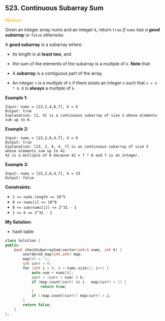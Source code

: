 ## 523. Continuous Subarray Sum
<span style="color:orange">Medium</span>

Given an integer array nums and an integer k, return `true` *if `nums` has a **good subarray** or `false` otherwise*.

A **good subarray** is a subarray where:

+ its length is at **least two**, and
+ the sum of the elements of the subarray is a multiple of `k`.
**Note** that:

+ A **subarray** is a contiguous part of the array.
+ An integer `x` is a multiple of `k` if there exists an integer `n` such that `x = n * k`. `0` is **always** a multiple of `k`.
 

**Example 1:**
```
Input: nums = [23,2,4,6,7], k = 6
Output: true
Explanation: [2, 4] is a continuous subarray of size 2 whose elements sum up to 6.
```
**Example 2:**
```
Input: nums = [23,2,6,4,7], k = 6
Output: true
Explanation: [23, 2, 6, 4, 7] is an continuous subarray of size 5 whose elements sum up to 42.
42 is a multiple of 6 because 42 = 7 * 6 and 7 is an integer.
```
**Example 3:**
```
Input: nums = [23,2,6,4,7], k = 13
Output: false
```
 
**Constraints:**

+ `1 <= nums.length <= 10^5`
+ `0 <= nums[i] <= 10^9`
+ `0 <= sum(nums[i]) <= 2^31 - 1`
+ `1 <= k <= 2^31 - 1`

**My Solution:**
+ hash table
```cpp
class Solution {
public:
    bool checkSubarraySum(vector<int>& nums, int k) {
        unordered_map<int,int> map;
        map[0] = -1;
        int curr = 0;
        for (int i = 0; i < nums.size(); i++) {
            auto num = nums[i];
            curr = (curr + num) % k;
            if (map.count(curr) && i - map[curr] > 1) {
                return true;
            }
            if (!map.count(curr)) map[curr] = i;
        }
        return false;
    }
};
```